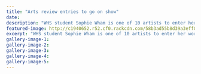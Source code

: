 ```yaml
---
title: "Arts review entries to go on show"
date: 
description: "WHS student Sophie Wham is one of 10 artists to enter her work in the youth award category for the 2017 Belton, Smith and Associates Limited Whanganui Arts Review..."
featured-image: http://c1940652.r52.cf0.rackcdn.com/58b3ad55b8d39a3eff00353a/Sophie-Wham-Yth-Art-category-Chron-25-Feb-2017.jpg
excerpt: "WHS student Sophie Wham is one of 10 artists to enter her work in the youth award category for the 2017 Belton, Smith and Associates Limited Whanganui Arts Review."
gallery-image-1: 
gallery-image-2: 
gallery-image-3: 
gallery-image-4: 
gallery-image-5: 
---
```


